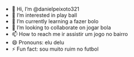 - 👋 Hi, I’m @danielpeixoto321
- 👀 I’m interested in play ball
- 🌱 I’m currently learning a fazer bolo
- 💞️ I’m looking to collaborate on jogar bola
- 📫 How to reach me ir assistir um jogo no bairro 
- 😄 Pronouns: elu delu
- ⚡ Fun fact: sou muito ruim no futbol

<!---
danielpeixoto321/danielpeixoto321 is a ✨ special ✨ repository because its `README.md` (this file) appears on your GitHub profile.
You can click the Preview link to take a look at your changes.
--->
